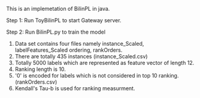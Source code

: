 This is an implemetation of BilinPL in java. 

Step 1:
Run ToyBilinPL to start Gateway server.

Step 2:
Run BilinPL.py to train the model

1. Data set contains four files namely instance_Scaled, labelFeatures_Scaled
    ordering, rankOrders.
2. There are totally 435 instances (instance_Scaled.csv)
3. Totally 5000 labels which are represented as feature vector of length 12.
4. Ranking length is 10.
5. '0' is encoded for labels which is not considered in top 10 ranking. (rankOrders.csv)
6. Kendall's Tau-b is used for ranking measurment.  
